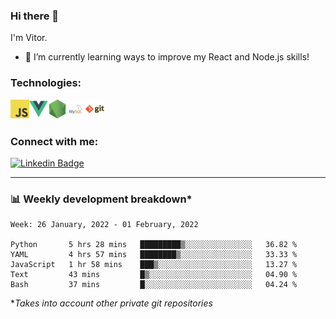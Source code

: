 ### Hi there 👋

I'm Vitor.

- 🌱 I’m currently learning ways to improve my React and Node.js skills!

### Technologies:
<img align="left" alt="Javascript" width="30px" src="https://raw.githubusercontent.com/github/explore/80688e429a7d4ef2fca1e82350fe8e3517d3494d/topics/javascript/javascript.png"/>
<img align="left" alt="VueJs" width="30px" src="https://raw.githubusercontent.com/github/explore/80688e429a7d4ef2fca1e82350fe8e3517d3494d/topics/vue/vue.png"/>
<img align="left" alt="Nodejs" width="30px" src="https://raw.githubusercontent.com/github/explore/80688e429a7d4ef2fca1e82350fe8e3517d3494d/topics/nodejs/nodejs.png" />
<img align="left" alt="Mysql" width="30px" src="https://raw.githubusercontent.com/github/explore/80688e429a7d4ef2fca1e82350fe8e3517d3494d/topics/mysql/mysql.png"/>
<img align="left" alt="Git" width="30px" src="https://raw.githubusercontent.com/github/explore/80688e429a7d4ef2fca1e82350fe8e3517d3494d/topics/git/git.png"/> 

<br /> <br />
### Connect with me:
[![Linkedin Badge](https://img.shields.io/badge/-LinkedIn-blue?style=flat-square&logo=Linkedin&logoColor=white&link=https://www.linkedin.com/in/felipefialho)](https://www.linkedin.com/in/vitorlc)

---

<!-- <p align="center"> <img src="https://komarev.com/ghpvc/?username=vitorlc&label=👀" alt="eitchtee" /> </p> -->
### :bar_chart: Weekly development breakdown*
<!--START_SECTION:waka-->
```text
Week: 26 January, 2022 - 01 February, 2022

Python       5 hrs 28 mins   █████████▒░░░░░░░░░░░░░░░   36.82 % 
YAML         4 hrs 57 mins   ████████▒░░░░░░░░░░░░░░░░   33.33 % 
JavaScript   1 hr 58 mins    ███▒░░░░░░░░░░░░░░░░░░░░░   13.27 % 
Text         43 mins         █▒░░░░░░░░░░░░░░░░░░░░░░░   04.90 % 
Bash         37 mins         █░░░░░░░░░░░░░░░░░░░░░░░░   04.24 % 
```
<!--END_SECTION:waka-->

**Takes into account other private git repositories*
